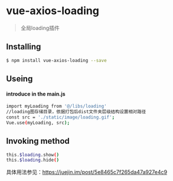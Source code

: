 # vue-axios-loading
> 全局loading插件

## Installing

```bash
$ npm install vue-axios-loading --save
```

## Useing
#### introduce in the main.js

```bash
import myLoading from '@/libs/loading'
//loading图存储目录，依据打包后dist文件夹层级结构设置相对路径
const src = './static/image/loading.gif';
Vue.use(myLoading, src);
```

## Invoking method 

```bash
this.$loading.show()
this.$loading.hide()
```
具体用法参见：https://juejin.im/post/5e8465c7f265da47a927e4c9

